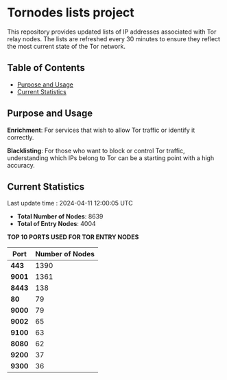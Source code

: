 # Tornodes lists project

This repository provides updated lists of IP addresses associated with Tor relay nodes. The lists are refreshed every 30 minutes to ensure they reflect the most current state of the Tor network.

## Table of Contents

- [Purpose and Usage](#purpose-and-usage)
- [Current Statistics](#current-statistics)


## Purpose and Usage

**Enrichment**: For services that wish to allow Tor traffic or identify it correctly.

**Blacklisting**: For those who want to block or control Tor traffic, understanding which IPs belong to Tor can be a starting point with a high accuracy.

## Current Statistics

Last update time : 2024-04-11 12:00:05 UTC

- **Total Number of Nodes**: 8639
- **Total of Entry Nodes**: 4004

**TOP 10 PORTS USED FOR TOR ENTRY NODES**

| **Port** | **Number of Nodes** |
|------|-----------------|
| **443**   | 1390  |
| **9001**   | 1361  |
| **8443**   | 138  |
| **80**   | 79  |
| **9000**   | 79  |
| **9002**   | 65  |
| **9100**   | 63  |
| **8080**   | 62  |
| **9200**   | 37  |
| **9300**   | 36  |

